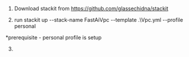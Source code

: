 1. Download stackit from 
https://github.com/glassechidna/stackit

2. run stackit up --stack-name FastAiVpc --template .\Vpc.yml --profile personal

*prerequisite - personal profile is setup

3. 

